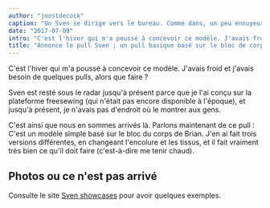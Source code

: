 ```yaml
---
author: "joostdecock"
caption: "Un Sven se dirige vers le bureau. Comme dans, un peu ennuyeux"
date: "2017-07-09"
intro: "C'est l'hiver qui m'a poussé à concevoir ce modèle. J'avais froid et j'avais besoin de quelques pulls, alors que faire ?"
title: "Annonce le pull Sven ; un pull basique basé sur le bloc de corps Brian."
---
```


C'est l'hiver qui m'a poussé à concevoir ce modèle. J'avais froid et j'avais besoin de quelques pulls, alors que faire ?

Sven est resté sous le radar jusqu'à présent parce que je l'ai conçu sur la plateforme freesewing (qui n'était pas encore disponible à l'époque), et jusqu'à présent, je n'avais pas d'endroit où le montrer aux gens.

C'est ainsi que nous en sommes arrivés là. Parlons maintenant de ce pull : C'est un modèle simple basé sur le bloc du corps de Brian. J'en ai fait trois versions différentes, en changeant l'encolure et les tissus, et il fait vraiment très bien ce qu'il doit faire (c'est-à-dire me tenir chaud).

## Photos ou ce n'est pas arrivé

Consulte le site [Sven showcases](/showcase/pattern/sven) pour avoir quelques exemples.

